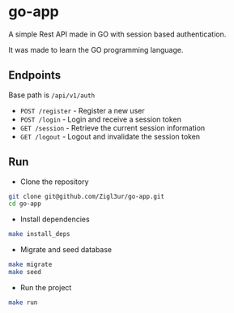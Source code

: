 # go-app

A simple Rest API made in GO with session based authentication.

It was made to learn the GO programming language.

## Endpoints

Base path is `/api/v1/auth`

- `POST /register` - Register a new user
- `POST /login` - Login and receive a session token
- `GET /session` - Retrieve the current session information
- `GET /logout` - Logout and invalidate the session token

## Run

- Clone the repository

```bash
git clone git@github.com/Zigl3ur/go-app.git
cd go-app
```

- Install dependencies

```bash
make install_deps
```

- Migrate and seed database

```bash
make migrate
make seed
```

- Run the project

```bash
make run
```
